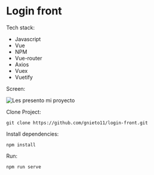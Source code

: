 # Login front

Tech stack:

* Javascript
* Vue
* NPM
* Vue-router
* Axios
* Vuex
* Vuetify


Screen: 

![Les presento mi proyecto](https://raw.githubusercontent.com/gnieto11/login-fron/master/src/assets/Login.PNG)

Clone Project:
```
git clone https://github.com/gnieto11/login-front.git
```

Install dependencies:
```
npm install
```
Run:

```
npm run serve
```
